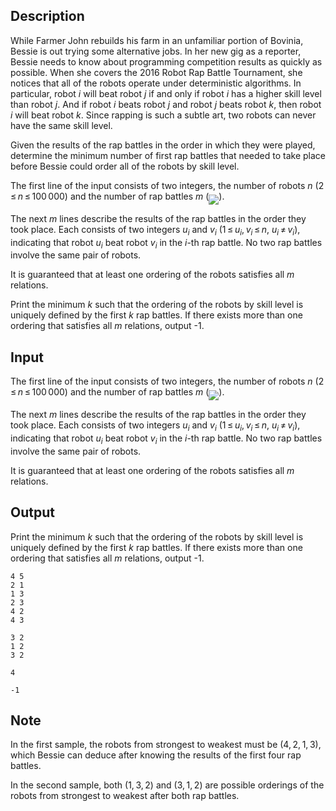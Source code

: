 ## Description

<div><p>While Farmer John rebuilds his farm in an unfamiliar portion of Bovinia, Bessie is out trying some alternative jobs. In her new gig as a reporter, Bessie needs to know about programming competition results as quickly as possible. When she covers the 2016 Robot Rap Battle Tournament, she notices that all of the robots operate under deterministic algorithms. In particular, robot <span class="tex-span"><i>i</i></span> will beat robot <span class="tex-span"><i>j</i></span> if and only if robot <span class="tex-span"><i>i</i></span> has a higher skill level than robot <span class="tex-span"><i>j</i></span>. And if robot <span class="tex-span"><i>i</i></span> beats robot <span class="tex-span"><i>j</i></span> and robot <span class="tex-span"><i>j</i></span> beats robot <span class="tex-span"><i>k</i></span>, then robot <span class="tex-span"><i>i</i></span> will beat robot <span class="tex-span"><i>k</i></span>. Since rapping is such a subtle art, two robots can never have the same skill level.</p><p>Given the results of the rap battles in the order in which they were played, determine the <span class="tex-font-style-bf">minimum number</span> of first rap battles that needed to take place before Bessie could order all of the robots by skill level.</p></div><div class="input-specification"><p>The first line of the input consists of two integers, the number of robots <span class="tex-span"><i>n</i></span> (<span class="tex-span">2 ≤ <i>n</i> ≤ 100 000</span>) and the number of rap battles <span class="tex-span"><i>m</i></span> (<img align="middle" class="tex-formula" src="file://t0d2e9O6.png" style="max-width: 100.0%;max-height: 100.0%;">).</p><p>The next <span class="tex-span"><i>m</i></span> lines describe the results of the rap battles in the order they took place. Each consists of two integers <span class="tex-span"><i>u</i><sub class="lower-index"><i>i</i></sub></span> and <span class="tex-span"><i>v</i><sub class="lower-index"><i>i</i></sub></span> (<span class="tex-span">1 ≤ <i>u</i><sub class="lower-index"><i>i</i></sub>, <i>v</i><sub class="lower-index"><i>i</i></sub> ≤ <i>n</i></span>, <span class="tex-span"><i>u</i><sub class="lower-index"><i>i</i></sub> ≠ <i>v</i><sub class="lower-index"><i>i</i></sub></span>), indicating that robot <span class="tex-span"><i>u</i><sub class="lower-index"><i>i</i></sub></span> beat robot <span class="tex-span"><i>v</i><sub class="lower-index"><i>i</i></sub></span> in the <span class="tex-span"><i>i</i></span>-th rap battle. No two rap battles involve the same pair of robots.</p><p>It is guaranteed that at least one ordering of the robots satisfies all <span class="tex-span"><i>m</i></span> relations.</p></div><div class="output-specification"><p>Print the minimum <span class="tex-span"><i>k</i></span> such that the ordering of the robots by skill level is uniquely defined by the first <span class="tex-span"><i>k</i></span> rap battles. If there exists more than one ordering that satisfies all <span class="tex-span"><i>m</i></span> relations, output <span class="tex-font-style-tt">-1</span>.</p></div>

## Input

<p>The first line of the input consists of two integers, the number of robots <span class="tex-span"><i>n</i></span> (<span class="tex-span">2 ≤ <i>n</i> ≤ 100 000</span>) and the number of rap battles <span class="tex-span"><i>m</i></span> (<img align="middle" class="tex-formula" src="file://t0d2e9O6.png" style="max-width: 100.0%;max-height: 100.0%;">).</p><p>The next <span class="tex-span"><i>m</i></span> lines describe the results of the rap battles in the order they took place. Each consists of two integers <span class="tex-span"><i>u</i><sub class="lower-index"><i>i</i></sub></span> and <span class="tex-span"><i>v</i><sub class="lower-index"><i>i</i></sub></span> (<span class="tex-span">1 ≤ <i>u</i><sub class="lower-index"><i>i</i></sub>, <i>v</i><sub class="lower-index"><i>i</i></sub> ≤ <i>n</i></span>, <span class="tex-span"><i>u</i><sub class="lower-index"><i>i</i></sub> ≠ <i>v</i><sub class="lower-index"><i>i</i></sub></span>), indicating that robot <span class="tex-span"><i>u</i><sub class="lower-index"><i>i</i></sub></span> beat robot <span class="tex-span"><i>v</i><sub class="lower-index"><i>i</i></sub></span> in the <span class="tex-span"><i>i</i></span>-th rap battle. No two rap battles involve the same pair of robots.</p><p>It is guaranteed that at least one ordering of the robots satisfies all <span class="tex-span"><i>m</i></span> relations.</p>

## Output

<p>Print the minimum <span class="tex-span"><i>k</i></span> such that the ordering of the robots by skill level is uniquely defined by the first <span class="tex-span"><i>k</i></span> rap battles. If there exists more than one ordering that satisfies all <span class="tex-span"><i>m</i></span> relations, output <span class="tex-font-style-tt">-1</span>.</p>





```input1
4 5
2 1
1 3
2 3
4 2
4 3

```




```input2
3 2
1 2
3 2

```




```output1
4

```




```output2
-1

```



## Note

<p>In the first sample, the robots from strongest to weakest must be <span class="tex-span">(4, 2, 1, 3)</span>, which Bessie can deduce after knowing the results of the first four rap battles.</p><p>In the second sample, both <span class="tex-span">(1, 3, 2)</span> and <span class="tex-span">(3, 1, 2)</span> are possible orderings of the robots from strongest to weakest after both rap battles.</p>
